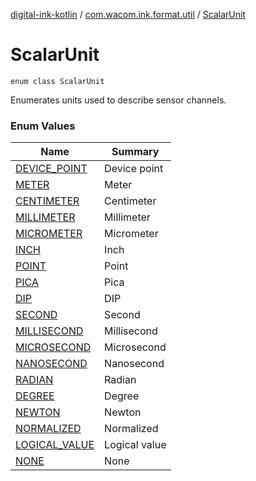 [digital-ink-kotlin](../../index.md) / [com.wacom.ink.format.util](../index.md) / [ScalarUnit](./index.md)

# ScalarUnit

`enum class ScalarUnit`

Enumerates units used to describe sensor channels.

### Enum Values

| Name | Summary |
|---|---|
| [DEVICE_POINT](-d-e-v-i-c-e_-p-o-i-n-t.md) | Device point |
| [METER](-m-e-t-e-r.md) | Meter |
| [CENTIMETER](-c-e-n-t-i-m-e-t-e-r.md) | Centimeter |
| [MILLIMETER](-m-i-l-l-i-m-e-t-e-r.md) | Millimeter |
| [MICROMETER](-m-i-c-r-o-m-e-t-e-r.md) | Micrometer |
| [INCH](-i-n-c-h.md) | Inch |
| [POINT](-p-o-i-n-t.md) | Point |
| [PICA](-p-i-c-a.md) | Pica |
| [DIP](-d-i-p.md) | DIP |
| [SECOND](-s-e-c-o-n-d.md) | Second |
| [MILLISECOND](-m-i-l-l-i-s-e-c-o-n-d.md) | Millisecond |
| [MICROSECOND](-m-i-c-r-o-s-e-c-o-n-d.md) | Microsecond |
| [NANOSECOND](-n-a-n-o-s-e-c-o-n-d.md) | Nanosecond |
| [RADIAN](-r-a-d-i-a-n.md) | Radian |
| [DEGREE](-d-e-g-r-e-e.md) | Degree |
| [NEWTON](-n-e-w-t-o-n.md) | Newton |
| [NORMALIZED](-n-o-r-m-a-l-i-z-e-d.md) | Normalized |
| [LOGICAL_VALUE](-l-o-g-i-c-a-l_-v-a-l-u-e.md) | Logical value |
| [NONE](-n-o-n-e.md) | None |
